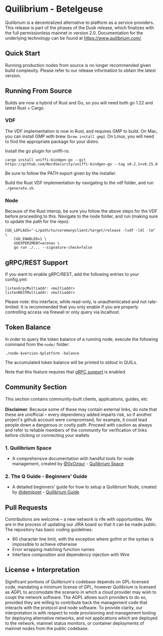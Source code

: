 # Quilibrium - Betelgeuse

Quilibrium is a decentralized alternative to platform as a service providers.
This release is part of the phases of the Dusk release, which finalizes with
the full permissionless mainnet in version 2.0. Documentation for the
underlying technology can be found at https://www.quilibrium.com/

## Quick Start

Running production nodes from source is no longer recommended given build complexity. Please refer to our release information to obtain the latest version.

## Running From Source

Builds are now a hybrid of Rust and Go, so you will need both go 1.22 and latest Rust + Cargo.

### VDF

The VDF implementation is now in Rust, and requires GMP to build. On Mac, you can install GMP with brew (`brew install gmp`). On Linux, you will need to find the appropriate package for your distro.

Install the go plugin for uniffi-rs:

    cargo install uniffi-bindgen-go --git https://github.com/NordSecurity/uniffi-bindgen-go --tag v0.2.1+v0.25.0

Be sure to follow the PATH export given by the installer.

Build the Rust VDF implementation by navigating to the vdf folder, and run `./generate.sh`.

### Node

Because of the Rust interop, be sure you follow the above steps for the VDF before proceeding to this. Navigate to the node folder, and run (making sure to update the path for the repo):

    CGO_LDFLAGS="-L/path/to/ceremonyclient/target/release -lvdf -ldl -lm" \
        CGO_ENABLED=1 \
        GOEXPERIMENT=arenas \
        go run ./... --signature-check=false

## gRPC/REST Support

If you want to enable gRPC/REST, add the following entries to your config.yml:

    listenGrpcMultiaddr: <multiaddr> 
    listenRESTMultiaddr: <multiaddr>

Please note: this interface, while read-only, is unauthenticated and not rate-
limited. It is recommended that you only enable if you are properly controlling
access via firewall or only query via localhost.

## Token Balance

In order to query the token balance of a running node, execute the following command from the `node/` folder:

    ./node-$version-$platform -balance

The accumulated token balance will be printed to stdout in QUILs.

Note that this feature requires that [gRPC support](#grpcrest-support) is enabled.

## Community Section

This section contains community-built clients, applications, guides, etc <br /><br />
<b>Disclaimer</b>: Because some of these may contain external links, do note that these are unofficial – every dependency added imparts risk, so if another project's github account were compromised, for example, it could lead people down a dangerous or costly path. Proceed with caution as always and refer to reliable members of the community for verification of links before clicking or connecting your wallets

### 1. Quilibrium Space

- A comprehensive documentation with handful tools for node management, created by [@0xOzgur](https://github.com/0xOzgur) - [Quilibrium Space](https://quilibrium.space/)<br/>

### 2. The Q Guide - Beginners’ Guide

- A detailed beginners' guide for how to setup a Quilibrium Node, created by [@demipoet](https://www.github.com/demipoet) - [Quilibrium Guide](https://quilibrium.guide/)<br/>

  
## Pull Requests

Contributions are welcome – a new network is rife with opportunities. We are
in the process of updating our JIRA board so that it can be made public. The
repository has basic coding guidelines:

- 80 character line limit, with the exception where gofmt or the syntax is
impossible to achieve otherwise
- Error wrapping matching function names
- Interface composition and dependency injection with Wire

## License + Interpretation

Significant portions of Quilibrium's codebase depends on GPL-licensed code,
mandating a minimum license of GPL, however Quilibrium is licensed as AGPL to
accomodate the scenario in which a cloud provider may wish to coopt the network
software. The AGPL allows such providers to do so, provided they are willing
to contribute back the management code that interacts with the protocol and node
software. To provide clarity, our interpretation is with respect to node
provisioning and management tooling for deploying alternative networks, and not
applications which are deployed to the network, mainnet status monitors, or
container deployments of mainnet nodes from the public codebase.
